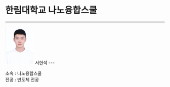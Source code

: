 # 한림대학교 나노융합스쿨 
---
<img src=shs.jpg height=120 width=90>
서현석   
---   

소속 : 나노융합스쿨   
전공 : 반도체 전공
